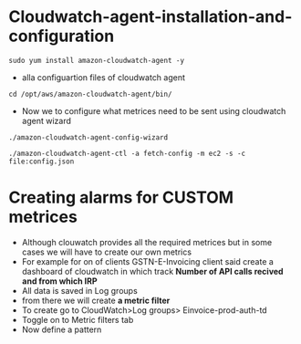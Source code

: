 # Cloudwatch-agent-installation-and-configuration
```
sudo yum install amazon-cloudwatch-agent -y
```
- alla configuartion files of cloudwatch agent
```
cd /opt/aws/amazon-cloudwatch-agent/bin/
```
- Now we to configure what metrices need to be sent using cloudwatch agent wizard
```
./amazon-cloudwatch-agent-config-wizard
```
```
./amazon-cloudwatch-agent-ctl -a fetch-config -m ec2 -s -c file:config.json
```
# Creating alarms for CUSTOM metrices
- Although clouwatch provides all the required metrices but in some cases we will have to create our own metrics
- For example for on of clients GSTN-E-Invoicing client said create a dashboard of cloudwatch in which track **Number of API calls recived and from which IRP**
- All data is saved in Log groups
- from there we will create **a metric filter**
- To create go to CloudWatch>Log groups> Einvoice-prod-auth-td
- Toggle on to Metric filters tab
- Now define a pattern
